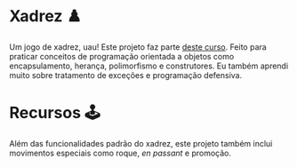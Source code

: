 # Xadrez ♟️
Um jogo de xadrez, uau! Este projeto faz parte [deste curso](https://www.udemy.com/course/java-curso-completo/). Feito para praticar conceitos de programação orientada a objetos como encapsulamento, herança, polimorfismo e construtores. Eu também aprendi muito sobre tratamento de exceções e programação defensiva.
# Recursos 🕹
Além das funcionalidades padrão do xadrez, este projeto também inclui movimentos especiais como roque, *en passant* e promoção.
